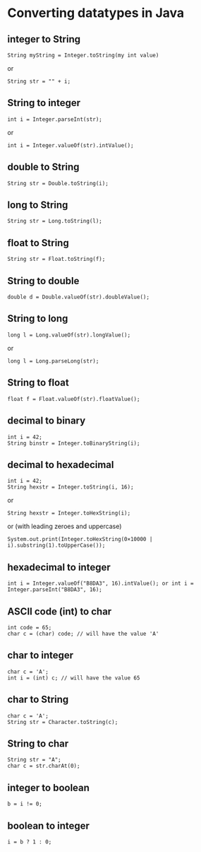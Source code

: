 # Converting datatypes in Java

## integer to String
    
    String myString = Integer.toString(my int value) 

or

    String str = "" + i;

## String to integer

    int i = Integer.parseInt(str);

or

    int i = Integer.valueOf(str).intValue();

## double to String

    String str = Double.toString(i);

## long to String

    String str = Long.toString(l);

## float to String

    String str = Float.toString(f);

## String to double

    double d = Double.valueOf(str).doubleValue();

## String to long

    long l = Long.valueOf(str).longValue();

or

    long l = Long.parseLong(str);

## String to float

    float f = Float.valueOf(str).floatValue();

## decimal to binary

    int i = 42;
    String binstr = Integer.toBinaryString(i);

## decimal to hexadecimal

    int i = 42;
    String hexstr = Integer.toString(i, 16);

or

    String hexstr = Integer.toHexString(i);

or (with leading zeroes and uppercase)

    System.out.print(Integer.toHexString(0×10000 | i).substring(1).toUpperCase());

## hexadecimal to integer

    int i = Integer.valueOf("B8DA3", 16).intValue(); or int i = Integer.parseInt("B8DA3", 16); 

## ASCII code (int) to char

    int code = 65;
    char c = (char) code; // will have the value 'A'

## char to integer

    char c = 'A';
    int i = (int) c; // will have the value 65

## char to String

    char c = 'A';
    String str = Character.toString(c);

## String to char

    String str = "A";
    char c = str.charAt(0);

## integer to boolean

    b = i != 0;

## boolean to integer

    i = b ? 1 : 0;

